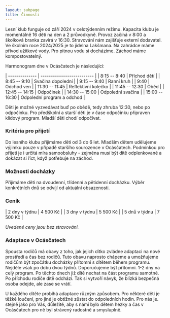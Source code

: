 ```yaml
---
layout: subpage
title: Činnosti
---
```


Lesní klub funguje od září 2024 v celotýdenním režimu. Kapacita klubu je momentálně 16 dětí na den a 2 průvodkyně. Provoz začíná v 8:00 a školková branka zavírá v 16:30. Stravování nám zajišťuje externí dodavatel. Ve školním roce 2024/2025 je to jídelna Lakšmana. Na zahrádce máme přívod užitkové vody. Pro pitnou vodu si docházíme. Záchod máme kompostovatelný. 

Harmonogram dne v Ocásčatech je následující:

| -------------- | -------------------------- |
| 8:15 -- 8:40   | Příchod dětí               |
| 8:45 -- 9:10   | Svačina dopolední          |
| 9:15 -- 9:40   | Ranní kruh                 |
| 9:40           | Odchod ven                 |
| 11:30 -- 11:45 | Reflektivní kolečko        |
| 11:45 -- 12:30 | Oběd                       |
| 12:45 -- 14:15 | Odpočinek                  |
| 14:30 -- 15:00 | Odpolední svačina          |
| 15:00 -- 16:30 | Odpolední program a odchod |

Děti je možné vyzvedávat buď po obědě, tedy zhruba 12:30, nebo po odpočinku. Pro předškolní a starší děti je v čase odpočinku připraven klidový program. Mladší děti chodí odpočívat. 


### Kritéria pro přijetí

Do lesního klubu přijímáme děti od 3 do 6 let. Mladším dětem udělujeme výjimku pouze v případě staršího sourozence v Ocásčatech. Podmínkou pro přijetí je i určitá míra samoobsluhy - zejména musí být dítě odplenkované a dokázat si říct, když potřebuje na záchod. 

### Možnosti docházky

Přijímáme děti na dvoudenní, třídenní a pětidenní docházku. Výběr konkrétních dnů se odvíjí od aktuální obsazenosti. 

### Ceník

| 2 dny v týdnu | 4 500 Kč |
| 3 dny v týdnu | 5 500 Kč |
| 5 dnů v týdnu | 7 500 Kč |

_Uvedené ceny jsou bez stravování._

### Adaptace v Ocásčatech

Spousta rodičů má obavy z toho, jak jejich dítko zvládne adaptaci na nové prostředí a čas bez rodičů. Tuto obavu naprosto chápeme a umožňujeme rodičům být zpočátku docházky přítomni s dítětem během programu. Nejdéle však po dobu dvou týdnů. Doporučujeme být přítomni. 1-2 dny na celý program. Po těchto dnech již dítě nechat na část programu samotné. Po příchodu rodiče dítě odchází. Tak si vytvoří návyk, že blízká bezpečná osoba odejde, ale zase se vrátí. 

U každého dítěte probíhá adaptace různým způsobem. Pro některé děti je těžké loučení, pro jiné je obtížné zůstat do odpoledních hodin. Pro nás je. stejně jako pro Vás, důležité, aby s námi bylo dětem hezky a čas v Ocásčatech pro ně byl strávený radostně a smysluplně. 


